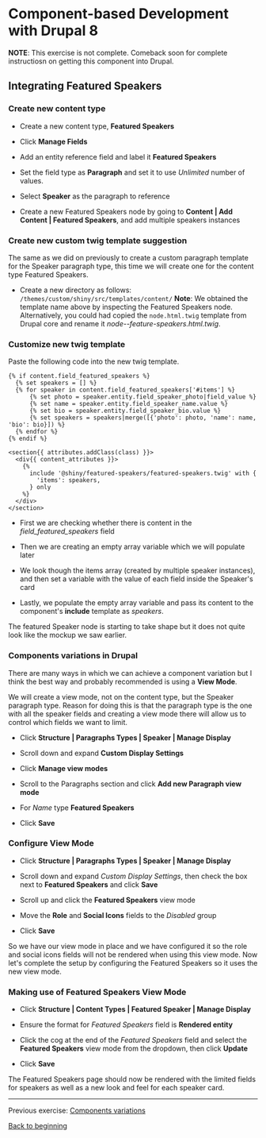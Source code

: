 # Component-based Development with Drupal 8

**NOTE**:  This exercise is not complete.  Comeback soon for complete instructiosn on getting this component into Drupal.


## Integrating Featured Speakers

### Create new content type

* Create a new content type, **Featured Speakers**

* Click **Manage Fields**

* Add an entity reference field and label it **Featured Speakers**

* Set the field type as **Paragraph** and set it to use _Unlimited_ number of values.

* Select **Speaker** as the paragraph to reference

* Create a new Featured Speakers node by going to **Content | Add Content | Featured Speakers**, and add multiple speakers instances


### Create new custom twig template suggestion

The same as we did on previously to create a custom paragraph template for the Speaker paragraph type, this time we will create one for the content type Featured Speakers.

* Create a new directory as follows: `/themes/custom/shiny/src/templates/content/`
**Note**:  We obtained the template name above by inspecting the Featured Speakers node.  Alternatively, you could had copied the `node.html.twig` template from Drupal core and rename it _node--feature-speakers.html.twig_.


### Customize new twig template

Paste the following code into the new twig template.
```
{% if content.field_featured_speakers %}
  {% set speakers = [] %}
  {% for speaker in content.field_featured_speakers['#items'] %}
      {% set photo = speaker.entity.field_speaker_photo|field_value %}
      {% set name = speaker.entity.field_speaker_name.value %}
      {% set bio = speaker.entity.field_speaker_bio.value %}
      {% set speakers = speakers|merge([{'photo': photo, 'name': name, 'bio': bio}]) %}
  {% endfor %}
{% endif %}

<section{{ attributes.addClass(class) }}>
  <div{{ content_attributes }}>
    {%
      include '@shiny/featured-speakers/featured-speakers.twig' with {
        'items': speakers,
      } only
    %}
  </div>
</section>
```

* First we are checking whether there is content in the _field_featured_speakers_ field

* Then we are creating an empty array variable which we will populate later

* We look though the items array (created by multiple speaker instances), and then set a variable with the value of each field inside the Speaker's card

* Lastly, we populate the empty array variable and pass its content to the component's **include** template as _speakers_.

The featured Speaker node is starting to take shape but it does not quite look like the mockup we saw earlier.

### Components variations in Drupal

There are many ways in which we can achieve a component variation but I think the best way and probably recommended is using a **View Mode**.

We will create a view mode, not on the content type, but the Speaker paragraph type.  Reason for doing this is that the paragraph type is the one with all the speaker fields and creating a view mode there will allow us to control which fields we want to limit.

* Click **Structure | Paragraphs Types | Speaker | Manage Display**

* Scroll down and expand **Custom Display Settings**

* Click **Manage view modes**

* Scroll to the Paragraphs section and click **Add new Paragraph view mode**

* For _Name_ type **Featured Speakers**

* Click **Save**


### Configure View Mode

* Click **Structure | Paragraphs Types | Speaker | Manage Display**

* Scroll down and expand _Custom Display Settings_, then check the box next to **Featured Speakers** and click **Save**

* Scroll up and click the **Featured Speakers** view mode

* Move the **Role** and **Social Icons** fields to the _Disabled_ group

* Click **Save**

So we have our view mode in place and we have configured it so the role and social icons fields will not be rendered when using this view mode.  Now let's complete the setup by configuring the Featured Speakers so it uses the new view mode.

### Making use of Featured Speakers View Mode

* Click **Structure | Content Types | Featured Speaker | Manage Display**

* Ensure the format for _Featured Speakers_ field is **Rendered entity**

* Click the cog at the end of the _Featured Speakers_ field and select the **Featured Speakers** view mode from the dropdown, then click **Update**

* Click **Save**


The Featured Speakers page should now be rendered with the limited fields for speakers as well as a new look and feel for each speaker card.


---

Previous exercise:  [Components variations](7-components-variations.md)

[Back to beginning](../README.md)
